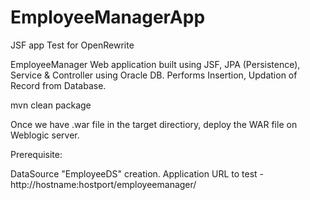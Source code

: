 # EmployeeManagerApp
 JSF app Test for OpenRewrite
 
 EmployeeManager Web application built using JSF, JPA (Persistence), Service & Controller using Oracle DB. Performs Insertion, Updation of Record from Database.

 mvn clean package

 Once we have .war file in the target directiory, deploy the WAR file on Weblogic server.

Prerequisite:

DataSource "EmployeeDS" creation.
Application URL to test - http://hostname:hostport/employeemanager/
